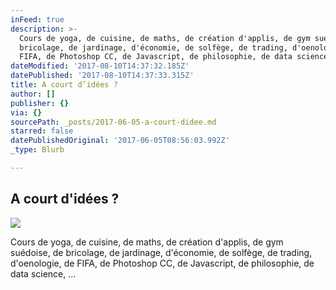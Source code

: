 ```yaml
---
inFeed: true
description: >-
  Cours de yoga, de cuisine, de maths, de création d'applis, de gym suédoise, de
  bricolage, de jardinage, d'économie, de solfège, de trading, d'oenologie, de
  FIFA, de Photoshop CC, de Javascript, de philosophie, de data science, ...
dateModified: '2017-08-10T14:37:32.185Z'
datePublished: '2017-08-10T14:37:33.315Z'
title: A court d’idées ?
author: []
publisher: {}
via: {}
sourcePath: _posts/2017-06-05-a-court-didee.md
starred: false
datePublishedOriginal: '2017-06-05T08:56:03.992Z'
_type: Blurb

---
```

## **A court d'idées ?**
![](https://the-grid-user-content.s3-us-west-2.amazonaws.com/d4bdf7d2-1bef-4456-9567-c8af2c1f485c.png)

Cours de yoga, de cuisine, de maths, de création d'applis, de gym suédoise, de bricolage, de jardinage, d'économie, de solfège, de trading, d'oenologie, de FIFA, de Photoshop CC, de Javascript, de philosophie, de data science, ...
